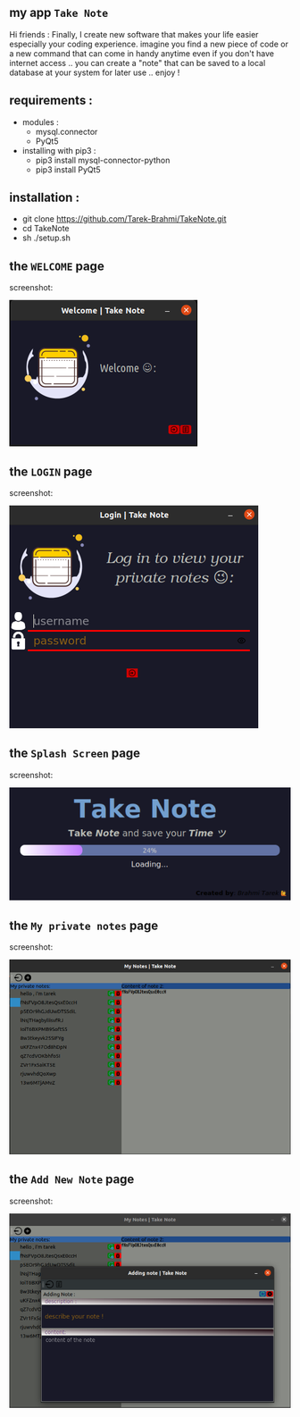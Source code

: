 ## my app `Take Note` ###
Hi friends :
Finally, I create new software that makes your life easier especially your coding experience.
imagine you find a new piece of code or a new command that can come in handy anytime even if you don't have internet access .. you can create a "note" that can be saved to a local database at your system for later use .. enjoy !

## requirements : ##
* modules :
    * mysql.connector 
    * PyQt5 
* installing with pip3 :
  * pip3 install mysql-connector-python
  * pip3 install PyQt5


## installation : ##
  * git clone https://github.com/Tarek-Brahmi/TakeNote.git
  * cd TakeNote
  * sh ./setup.sh


## the `WELCOME` page ###
screenshot:

![Alt text](./screen/s_welcome.png "Welcome page")


## the `LOGIN` page ###
screenshot:

![Alt text](./screen/s_login.png "login page")

## the `Splash Screen` page ###
screenshot:

![Alt text](./screen/s_splash.png "Splash Screen page")

## the `My private notes` page ###
screenshot:

![Alt text](./screen/s_mynotes.png "All my private notes")


## the `Add New Note` page ###
screenshot:

![Alt text](./screen/s_addnote.png "adding a note to the database")
